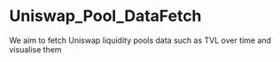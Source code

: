 # Uniswap_Pool_DataFetch
We aim to fetch Uniswap liquidity pools data such as TVL over time and visualise them
